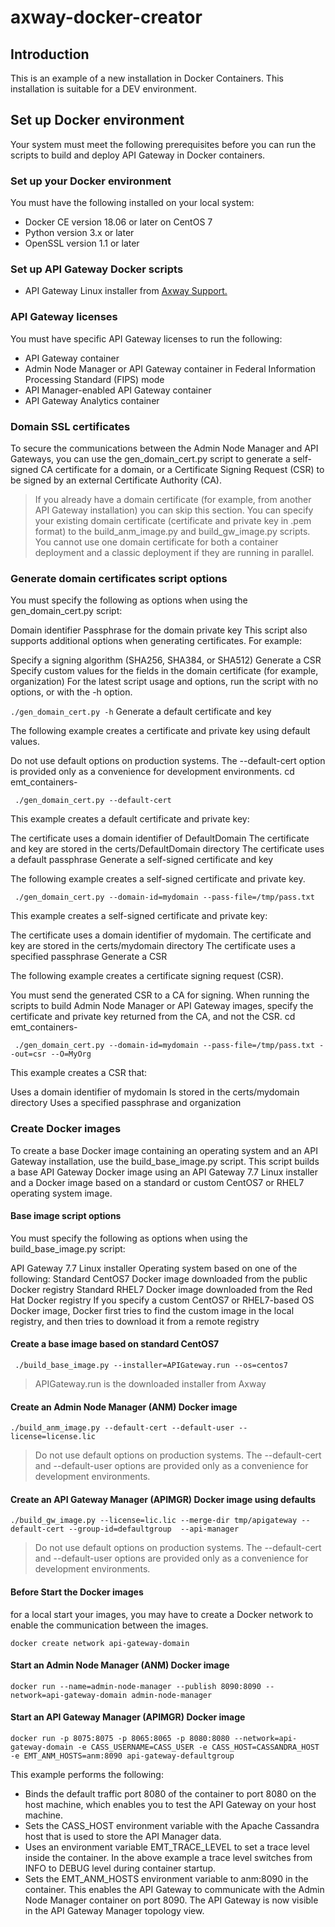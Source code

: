 # axway-docker-creator

## Introduction
This is an example of a new installation in Docker Containers. This installation is suitable for a DEV environment.


## Set up Docker environment
Your system must meet the following prerequisites before you can run the scripts to build and deploy API Gateway in Docker containers.

### Set up your Docker environment
You must have the following installed on your local system:

- Docker CE version 18.06 or later on CentOS 7
- Python version 3.x or later
- OpenSSL version 1.1 or later


### Set up API Gateway Docker scripts
- API Gateway Linux installer from [Axway Support.](https://support.axway.com/en/)


### API Gateway licenses
You must have specific API Gateway licenses to run the following:

- API Gateway container
- Admin Node Manager or API Gateway container in Federal Information Processing Standard (FIPS) mode
- API Manager-enabled API Gateway container
- API Gateway Analytics container



### Domain SSL certificates
To secure the communications between the Admin Node Manager and API Gateways, you can use the gen_domain_cert.py script to generate a self-signed CA certificate for a domain, or a Certificate Signing Request (CSR) to be signed by an external Certificate Authority (CA).

> If you already have a domain certificate (for example, from another API Gateway installation) you can skip this section. You can specify your existing domain certificate (certificate and private key in .pem format) to the build_anm_image.py and build_gw_image.py scripts. You cannot use one domain certificate for both a container deployment and a classic deployment if they are running in parallel.

### Generate domain certificates script options

You must specify the following as options when using the gen_domain_cert.py script:

Domain identifier
Passphrase for the domain private key
This script also supports additional options when generating certificates. For example:

Specify a signing algorithm (SHA256, SHA384, or SHA512)
Generate a CSR
Specify custom values for the fields in the domain certificate (for example, organization)
For the latest script usage and options, run the script with no options, or with the -h option.

`./gen_domain_cert.py -h`
Generate a default certificate and key

The following example creates a certificate and private key using default values.

Do not use default options on production systems. The --default-cert option is provided only as a convenience for development environments.
cd emt_containers-<version>
```
 ./gen_domain_cert.py --default-cert
 ```
This example creates a default certificate and private key:

The certificate uses a domain identifier of DefaultDomain
The certificate and key are stored in the certs/DefaultDomain directory
The certificate uses a default passphrase
Generate a self-signed certificate and key

The following example creates a self-signed certificate and private key.

```
 ./gen_domain_cert.py --domain-id=mydomain --pass-file=/tmp/pass.txt
 ```
This example creates a self-signed certificate and private key:

The certificate uses a domain identifier of mydomain.
The certificate and key are stored in the certs/mydomain directory
The certificate uses a specified passphrase
Generate a CSR

The following example creates a certificate signing request (CSR).

You must send the generated CSR to a CA for signing.
When running the scripts to build Admin Node Manager or API Gateway images, specify the certificate and private key returned from the CA, and not the CSR.
cd emt_containers-<version>
```
 ./gen_domain_cert.py --domain-id=mydomain --pass-file=/tmp/pass.txt --out=csr --O=MyOrg
 ```
This example creates a CSR that:

Uses a domain identifier of mydomain
Is stored in the certs/mydomain directory
Uses a specified passphrase and organization




### Create Docker images
To create a base Docker image containing an operating system and an API Gateway installation, use the build_base_image.py script. This script builds a base API Gateway Docker image using an API Gateway 7.7 Linux installer and a Docker image based on a standard or custom CentOS7 or RHEL7 operating system image.

 #### Base image script options

You must specify the following as options when using the build_base_image.py script:

API Gateway 7.7 Linux installer
Operating system based on one of the following:
Standard CentOS7 Docker image downloaded from the public Docker registry
Standard RHEL7 Docker image downloaded from the Red Hat Docker registry
If you specify a custom CentOS7 or RHEL7-based OS Docker image, Docker first tries to find the custom image in the local registry, and then tries to download it from a remote registry
 
 #### Create a base image based on standard CentOS7
 
```
 ./build_base_image.py --installer=APIGateway.run --os=centos7
 ```
 > APIGateway.run is the downloaded installer from Axway
 
 
 #### Create an Admin Node Manager (ANM) Docker image
 ```
./build_anm_image.py --default-cert --default-user --license=license.lic
```
 > Do not use default options on production systems. The --default-cert and --default-user options are provided only as a convenience for development environments.
 
  #### Create an API Gateway Manager (APIMGR) Docker image using defaults
  ```
./build_gw_image.py --license=lic.lic --merge-dir tmp/apigateway --default-cert --group-id=defaultgroup  --api-manager 
  ```
  > Do not use default options on production systems. The --default-cert and --default-user options are provided only as a convenience for development environments.


  #### Before Start the Docker images
 for a local start your images, you may have to create a Docker network to enable the communication between the images.
   ```
 docker create network api-gateway-domain
   ```
 
 
  #### Start an Admin Node Manager (ANM) Docker image
 ```
 docker run --name=admin-node-manager --publish 8090:8090 --network=api-gateway-domain admin-node-manager 
 ```
 
  #### Start an API Gateway Manager (APIMGR) Docker image
 ```
 docker run -p 8075:8075 -p 8065:8065 -p 8080:8080 --network=api-gateway-domain -e CASS_USERNAME=CASS_USER -e CASS_HOST=CASSANDRA_HOST -e EMT_ANM_HOSTS=anm:8090 api-gateway-defaultgroup  
 ```
 
 This example performs the following:
- Binds the default traffic port 8080 of the container to port 8080 on the host machine, which enables you to test the API Gateway on your host machine.
- Sets the CASS_HOST environment variable with the Apache Cassandra host that is used to store the API Manager data.
- Uses an environment variable EMT_TRACE_LEVEL to set a trace level inside the container. In the above example a trace level switches from INFO to DEBUG level during container startup.
- Sets the EMT_ANM_HOSTS environment variable to anm:8090 in the container. This enables the API Gateway to communicate with the Admin Node Manager container on port 8090. The API Gateway is now visible in the API Gateway Manager topology view.

